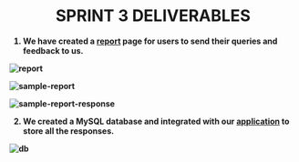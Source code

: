 <p>
  <h1 align="center"><b>SPRINT 3 DELIVERABLES</h1>
</p>

1. We have created a [report](https://github.com/IBM-EPBL/IBM-Project-14297-1659548839/blob/main/project%20development/sprint%203/contact.html) page for users to send their queries and feedback to us.

![report](https://user-images.githubusercontent.com/64459672/200650141-f2ceac85-0f16-4662-b9aa-c4f206b6a50f.png)

![sample-report](https://user-images.githubusercontent.com/64459672/200650159-062c804b-3e56-4a68-869b-8b5e3c0d6c7d.png)

![sample-report-response](https://user-images.githubusercontent.com/64459672/200650177-0f900e57-fac7-4bbd-af57-c5507bb75dc6.png)


2. We created a MySQL database and integrated with our [application](https://github.com/IBM-EPBL/IBM-Project-14297-1659548839/blob/main/project%20development/sprint%203/app.py) to store all the responses.

![db](https://user-images.githubusercontent.com/64459672/200648674-80bd8f4d-c5ee-40d2-b814-953f1818e682.png)
